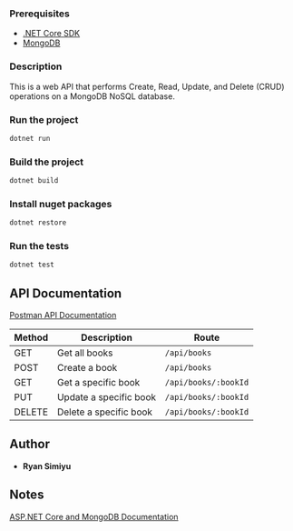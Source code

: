 ### Prerequisites
-  [.NET Core SDK](https://dotnet.microsoft.com/download)
-  [MongoDB](https://www.mongodb.com/what-is-mongodb)

### Description
This is a web API that performs Create, Read, Update, and Delete (CRUD) operations on a MongoDB NoSQL database.

### Run the project
```bash
dotnet run
```

### Build the project
```bash
dotnet build
```

### Install nuget packages
```bash
dotnet restore
```

### Run the tests
```bash
dotnet test
```

## API Documentation
[Postman API Documentation](https://documenter.getpostman.com/view/6831940/SVtN3BSY)

| Method  | Description| Route |
| ------------- | ------------- | ------------- |
| GET |  Get all books | `/api/books` |
| POST | Create a book | `/api/books` |
| GET |  Get a specific book | `/api/books/:bookId` |
| PUT |  Update a specific book | `/api/books/:bookId` |
| DELETE | Delete a specific book |`/api/books/:bookId` |

## Author

*   **Ryan Simiyu** 

## Notes
[ASP.NET Core and MongoDB Documentation](https://docs.microsoft.com/en-us/aspnet/core/tutorials/first-mongo-app?view=aspnetcore-3.0&tabs=visual-studio-code#create-the-aspnet-core-web-api-project)
